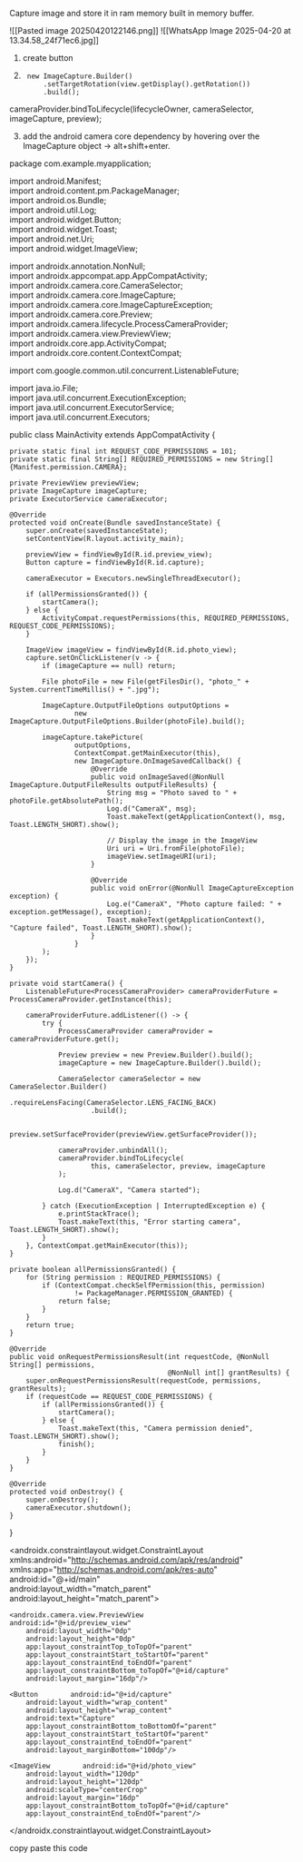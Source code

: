 
Capture image and store it in ram memory built in memory buffer.  

![[Pasted image 20250420122146.png]]
![[WhatsApp Image 2025-04-20 at 13.34.58_24f71ec6.jpg]]

1) create button 
2) ```ImageCapture imageCapture =
    new ImageCapture.Builder()
        .setTargetRotation(view.getDisplay().getRotation())
        .build();

cameraProvider.bindToLifecycle(lifecycleOwner, cameraSelector, imageCapture, preview);

3) add the android camera core dependency by hovering over the ImageCapture object -> alt+shift+enter. 



package com.example.myapplication;  
  
import android.Manifest;  
import android.content.pm.PackageManager;  
import android.os.Bundle;  
import android.util.Log;  
import android.widget.Button;  
import android.widget.Toast;  
import android.net.Uri;  
import android.widget.ImageView;  
  
  
import androidx.annotation.NonNull;  
import androidx.appcompat.app.AppCompatActivity;  
import androidx.camera.core.CameraSelector;  
import androidx.camera.core.ImageCapture;  
import androidx.camera.core.ImageCaptureException;  
import androidx.camera.core.Preview;  
import androidx.camera.lifecycle.ProcessCameraProvider;  
import androidx.camera.view.PreviewView;  
import androidx.core.app.ActivityCompat;  
import androidx.core.content.ContextCompat;  
  
import com.google.common.util.concurrent.ListenableFuture;  
  
import java.io.File;  
import java.util.concurrent.ExecutionException;  
import java.util.concurrent.ExecutorService;  
import java.util.concurrent.Executors;  
  
public class MainActivity extends AppCompatActivity {  
  
    private static final int REQUEST_CODE_PERMISSIONS = 101;  
    private static final String[] REQUIRED_PERMISSIONS = new String[]{Manifest.permission.CAMERA};  
  
    private PreviewView previewView;  
    private ImageCapture imageCapture;  
    private ExecutorService cameraExecutor;  
  
    @Override  
    protected void onCreate(Bundle savedInstanceState) {  
        super.onCreate(savedInstanceState);  
        setContentView(R.layout.activity_main);  
  
        previewView = findViewById(R.id.preview_view);  
        Button capture = findViewById(R.id.capture);  
  
        cameraExecutor = Executors.newSingleThreadExecutor();  
  
        if (allPermissionsGranted()) {  
            startCamera();  
        } else {  
            ActivityCompat.requestPermissions(this, REQUIRED_PERMISSIONS, REQUEST_CODE_PERMISSIONS);  
        }  
  
        ImageView imageView = findViewById(R.id.photo_view);  
        capture.setOnClickListener(v -> {  
            if (imageCapture == null) return;  
  
            File photoFile = new File(getFilesDir(), "photo_" + System.currentTimeMillis() + ".jpg");  
  
            ImageCapture.OutputFileOptions outputOptions =  
                    new ImageCapture.OutputFileOptions.Builder(photoFile).build();  
  
            imageCapture.takePicture(  
                    outputOptions,  
                    ContextCompat.getMainExecutor(this),  
                    new ImageCapture.OnImageSavedCallback() {  
                        @Override  
                        public void onImageSaved(@NonNull ImageCapture.OutputFileResults outputFileResults) {  
                            String msg = "Photo saved to " + photoFile.getAbsolutePath();  
                            Log.d("CameraX", msg);  
                            Toast.makeText(getApplicationContext(), msg, Toast.LENGTH_SHORT).show();  
  
                            // Display the image in the ImageView  
                            Uri uri = Uri.fromFile(photoFile);  
                            imageView.setImageURI(uri);  
                        }  
  
                        @Override  
                        public void onError(@NonNull ImageCaptureException exception) {  
                            Log.e("CameraX", "Photo capture failed: " + exception.getMessage(), exception);  
                            Toast.makeText(getApplicationContext(), "Capture failed", Toast.LENGTH_SHORT).show();  
                        }  
                    }  
            );  
        });  
    }  
  
    private void startCamera() {  
        ListenableFuture<ProcessCameraProvider> cameraProviderFuture = ProcessCameraProvider.getInstance(this);  
  
        cameraProviderFuture.addListener(() -> {  
            try {  
                ProcessCameraProvider cameraProvider = cameraProviderFuture.get();  
  
                Preview preview = new Preview.Builder().build();  
                imageCapture = new ImageCapture.Builder().build();  
  
                CameraSelector cameraSelector = new CameraSelector.Builder()  
                        .requireLensFacing(CameraSelector.LENS_FACING_BACK)  
                        .build();  
  
                preview.setSurfaceProvider(previewView.getSurfaceProvider());  
  
                cameraProvider.unbindAll();  
                cameraProvider.bindToLifecycle(  
                        this, cameraSelector, preview, imageCapture  
                );  
  
                Log.d("CameraX", "Camera started");  
  
            } catch (ExecutionException | InterruptedException e) {  
                e.printStackTrace();  
                Toast.makeText(this, "Error starting camera", Toast.LENGTH_SHORT).show();  
            }  
        }, ContextCompat.getMainExecutor(this));  
    }  
  
    private boolean allPermissionsGranted() {  
        for (String permission : REQUIRED_PERMISSIONS) {  
            if (ContextCompat.checkSelfPermission(this, permission)  
                    != PackageManager.PERMISSION_GRANTED) {  
                return false;  
            }  
        }  
        return true;  
    }  
  
    @Override  
    public void onRequestPermissionsResult(int requestCode, @NonNull String[] permissions,  
                                           @NonNull int[] grantResults) {  
        super.onRequestPermissionsResult(requestCode, permissions, grantResults);  
        if (requestCode == REQUEST_CODE_PERMISSIONS) {  
            if (allPermissionsGranted()) {  
                startCamera();  
            } else {  
                Toast.makeText(this, "Camera permission denied", Toast.LENGTH_SHORT).show();  
                finish();  
            }  
        }  
    }  
  
    @Override  
    protected void onDestroy() {  
        super.onDestroy();  
        cameraExecutor.shutdown();  
    }  
}

<androidx.constraintlayout.widget.ConstraintLayout  
    xmlns:android="http://schemas.android.com/apk/res/android"  
    xmlns:app="http://schemas.android.com/apk/res-auto"  
    android:id="@+id/main"  
    android:layout_width="match_parent"  
    android:layout_height="match_parent">  
  
    <androidx.camera.view.PreviewView        android:id="@+id/preview_view"  
        android:layout_width="0dp"  
        android:layout_height="0dp"  
        app:layout_constraintTop_toTopOf="parent"  
        app:layout_constraintStart_toStartOf="parent"  
        app:layout_constraintEnd_toEndOf="parent"  
        app:layout_constraintBottom_toTopOf="@+id/capture"  
        android:layout_margin="16dp"/>  
  
    <Button        android:id="@+id/capture"  
        android:layout_width="wrap_content"  
        android:layout_height="wrap_content"  
        android:text="Capture"  
        app:layout_constraintBottom_toBottomOf="parent"  
        app:layout_constraintStart_toStartOf="parent"  
        app:layout_constraintEnd_toEndOf="parent"  
        android:layout_marginBottom="100dp"/>  
  
    <ImageView        android:id="@+id/photo_view"  
        android:layout_width="120dp"  
        android:layout_height="120dp"  
        android:scaleType="centerCrop"  
        android:layout_margin="16dp"  
        app:layout_constraintBottom_toTopOf="@+id/capture"  
        app:layout_constraintEnd_toEndOf="parent"/>  
</androidx.constraintlayout.widget.ConstraintLayout>

copy paste this code 
